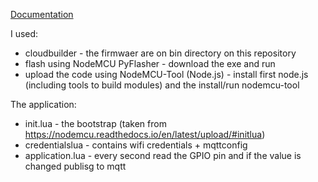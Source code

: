 [Documentation](https://nodemcu.readthedocs.io/en/latest/getting-started/)

I used:
 * cloudbuilder - the firmwaer are on bin directory on this repository
 * flash using NodeMCU PyFlasher - download the exe and run
 * upload the code using NodeMCU-Tool (Node.js) - install first node.js (including tools to build modules) and the install/run nodemcu-tool
 
The application:
 * init.lua - the bootstrap (taken from https://nodemcu.readthedocs.io/en/latest/upload/#initlua)
 * credentialslua - contains wifi credentials + mqttconfig
 * application.lua - every second read the GPIO pin and if the value is changed publisg to mqtt